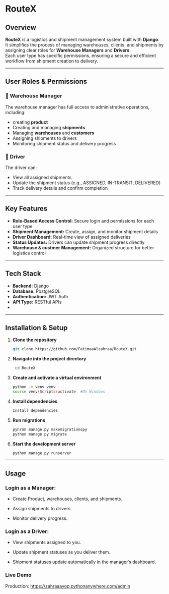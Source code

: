# RouteX

## Overview
**RouteX** is a logistics and shipment management system built with **Django**.  
It simplifies the process of managing warehouses, clients, and shipments by assigning clear roles for **Warehouse Managers** and **Drivers**.  
Each user type has specific permissions, ensuring a secure and efficient workflow from shipment creation to delivery.

---

## User Roles & Permissions

### 🧭 Warehouse Manager
The warehouse manager has full access to administrative operations, including:
- creating **product**
- Creating and managing **shipments**
- Managing **warehouses** and **customers**
- Assigning shipments to drivers
- Monitoring shipment status and delivery progress

### 🚚 Driver
The driver can:
- View all assigned shipments
- Update the shipment status (e.g., ASSIGNED, IN-TRANSIT, DELIVERED)
- Track delivery details and confirm completion

---

## Key Features
- **Role-Based Access Control:** Secure login and permissions for each user type
- **Shipment Management:** Create, assign, and monitor shipment details  
- **Driver Dashboard:** Real-time view of assigned deliveries  
- **Status Updates:** Drivers can update shipment progress directly  
- **Warehouse & custmer Management:** Organized structure for better logistics control  

---

## Tech Stack
- **Backend:** Django 
- **Database:** PostgreSQL  
- **Authentication:** JWT Auth 
- **API Type:** RESTful APIs
-  

---

## Installation & Setup

1. **Clone the repository**
   ```bash
   git clone https://github.com/FatimaaAlzahraa/RouteX.git

2. **Navigate into the project directory** 
    ```bash
     cd RouteX

3. **Create and activate a virtual environment**
    ```bash
    python -m venv venv
    source venv\Scripts\activate  #On Windows

4. **Install dependencies** 
   ```bash
   Install dependencies

5. **Run migrations** 
   ```bash 
   pyhron manage.py makemigrationspy
   python manage.py migrate

6. **Start the development server**
    ```bash 
    python manage.py runserver

---


## Usage

### Login as a Manager:

- Create Product, warehouses, clients, and shipments.

- Assign shipments to drivers.

- Monitor delivery progress.


### Login as a Driver:

- View shipments assigned to you.

- Update shipment statuses as you deliver them.

- Shipment statuses update automatically in the manager’s dashboard.


### Live Demo
Production: https://zahraaayop.pythonanywhere.com/admin


